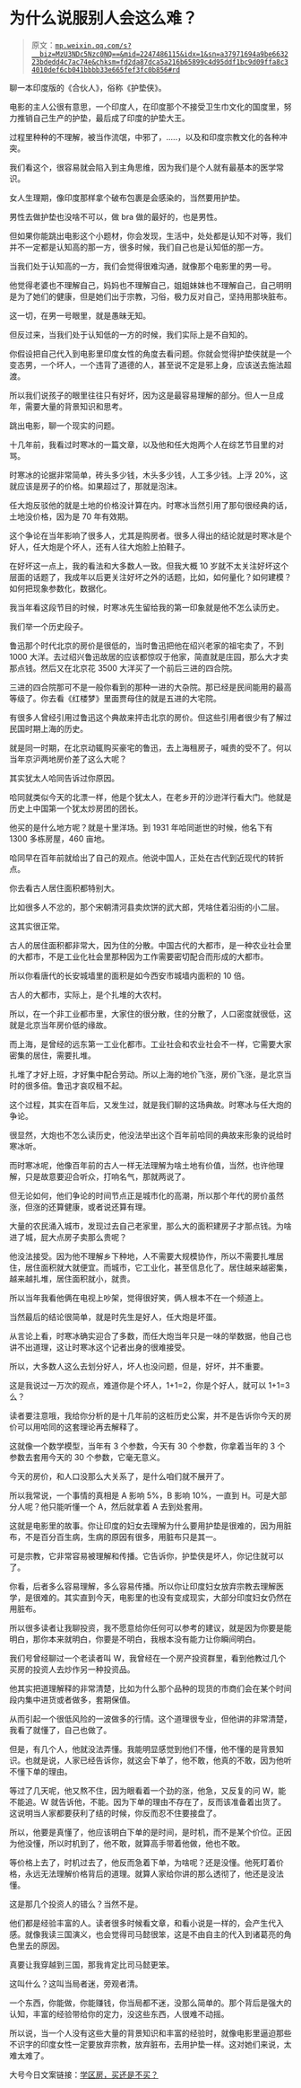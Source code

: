 # 为什么说服别人会这么难？

> 原文：[`mp.weixin.qq.com/s?__biz=MzU3NDc5Nzc0NQ==&mid=2247486115&idx=1&sn=a37971694a9be663223bdedd4c7ac74e&chksm=fd2da87dca5a216b65899c4d95ddf1bc9d09ffa8c34010def6cb041bbbb33e665fef3fc0b856#rd`](http://mp.weixin.qq.com/s?__biz=MzU3NDc5Nzc0NQ==&mid=2247486115&idx=1&sn=a37971694a9be663223bdedd4c7ac74e&chksm=fd2da87dca5a216b65899c4d95ddf1bc9d09ffa8c34010def6cb041bbbb33e665fef3fc0b856#rd)

聊一本印度版的《合伙人》，俗称《护垫侠》。

电影的主人公很有意思，一个印度人，在印度那个不接受卫生巾文化的国度里，努力推销自己生产的护垫，最后成了印度的护垫大王。

过程里种种的不理解，被当作流氓，中邪了，.....，以及和印度宗教文化的各种冲突。

我们看这个，很容易就会陷入到主角思维，因为我们是个人就有最基本的医学常识。

女人生理期，像印度那样拿个破布包裹是会感染的，当然要用护垫。

男性去做护垫也没啥不可以，做 bra 做的最好的，也是男性。

但如果你能跳出电影这个小题材，你会发现，生活中，处处都是认知不对等，我们并不一定都是认知高的那一方，很多时候，我们自己也是认知低的那一方。

当我们处于认知高的一方，我们会觉得很难沟通，就像那个电影里的男一号。

他觉得老婆也不理解自己，妈妈也不理解自己，姐姐妹妹也不理解自己，自己明明是为了她们的健康，但是她们出于宗教，习俗，极力反对自己，坚持用那块脏布。

这一切，在男一号眼里，就是愚昧无知。

但反过来，当我们处于认知低的一方的时候，我们实际上是不自知的。

你假设把自己代入到电影里印度女性的角度去看问题。你就会觉得护垫侠就是一个变态男，一个坏人，一个违背了道德的人，甚至说不定是邪上身，应该送去施法超渡。

所以我们说孩子的眼里往往只有好坏，因为这是最容易理解的部分。但人一旦成年，需要大量的背景知识和思考。

跳出电影，聊一个现实的问题。

十几年前，我看过时寒冰的一篇文章，以及他和任大炮两个人在综艺节目里的对骂。

时寒冰的论据非常简单，砖头多少钱，木头多少钱，人工多少钱。上浮 20%，这就应该是房子的价格。如果超过了，那就是泡沫。

任大炮反驳他的就是土地的价格没计算在内。时寒冰当然引用了那句很经典的话，土地没价格，因为是 70 年有效期。

这个争论在当年影响了很多人，尤其是购房者。很多人得出的结论就是时寒冰是个好人，任大炮是个坏人，还有人往大炮脸上拍鞋子。

在好坏这一点上，我的看法和大多数人一致。但我大概 10 岁就不太关注好坏这个层面的话题了，我成年以后更关注好坏之外的话题，比如，如何量化？如何建模？如何把现象参数化，数据化。

我当年看这段节目的时候，时寒冰先生留给我的第一印象就是他不怎么读历史。

我们举一个历史段子。

鲁迅那个时代北京的房价是很低的，当时鲁迅把他在绍兴老家的祖宅卖了，不到 1000 大洋。去过绍兴鲁迅故居的应该都惊叹于他家，简直就是庄园，那么大才卖那点钱。然后又在北京花 3500 大洋买了一个前后三进的四合院。

三进的四合院那可不是一般你看到的那种一进的大杂院。那已经是民间能用的最高等级了。你去看《红楼梦》里面贾母住的就是五进的大宅院。

有很多人曾经引用过鲁迅这个典故来抨击北京的房价。但这些引用者很少有了解过民国时期上海的历史。

就是同一时期，在北京动辄购买豪宅的鲁迅，去上海租房子，喊贵的受不了。何以当年京沪两地房价差了这么大呢？

其实犹太人哈同告诉过你原因。

哈同就类似今天的北漂一样，他是个犹太人，在老乡开的沙逊洋行看大门。他就是历史上中国第一个犹太炒房团的团长。

他买的是什么地方呢？就是十里洋场。到 1931 年哈同逝世的时候，他名下有 1300 多栋房屋，460 亩地。

哈同早在百年前就给出了自己的观点。他说中国人，正处在古代到近现代的转折点。

你去看古人居住面积都特别大。

比如很多人不忿的，那个宋朝清河县卖炊饼的武大郎，凭啥住着沿街的小二层。

这其实很正常。

古人的居住面积都非常大，因为住的分散。中国古代的大都市，是一种农业社会里的大都市，不是工业化社会里那种因为工作需要密切配合而形成的大都市。

所以你看唐代的长安城墙里的面积是如今西安市城墙内面积的 10 倍。

古人的大都市，实际上，是个扎堆的大农村。

所以，在一个非工业都市里，大家住的很分散，住的分散了，人口密度就很低，这就是北京当年房价低的缘故。

而上海，是曾经的远东第一工业化都市。工业社会和农业社会不一样，它需要大家密集的居住，需要扎堆。

扎堆了才好上班，才好集中配合劳动。所以上海的地价飞涨，房价飞涨，是北京当时的很多倍。鲁迅才哀叹租不起。

这个过程，其实在百年后，又发生过，就是我们聊的这场典故。时寒冰与任大炮的争论。

很显然，大炮也不怎么读历史，他没法举出这个百年前哈同的典故来形象的说给时寒冰听。

而时寒冰呢，他像百年前的古人一样无法理解为啥土地有价值，当然，也许他理解，只是故意要迎合听众，打响名气，那就两说了。

但无论如何，他们争论的时间节点正是城市化的高潮，所以那个年代的房价虽然涨，但涨的还算健康，或者说还算有理。

大量的农民涌入城市，发现过去自己老家里，那么大的面积建房子才那点钱。为啥进了城，屁大点房子卖那么贵呢？

他没法接受。因为他不理解乡下种地，人不需要大规模协作，所以不需要扎堆居住，居住面积就大就便宜。而城市，它工业化，甚至信息化了。居住越来越密集，越来越扎堆，居住面积就小，就贵。

所以当年我看他俩在电视上吵架，觉得很好笑，俩人根本不在一个频道上。

当然最后的结论很简单，就是时先生是好人，任大炮是坏蛋。

从言论上看，时寒冰确实迎合了多数，而任大炮当年只是一味的举数据，他自己也讲不出道理，这让时寒冰这个记者出身的很难接受。

所以，大多数人这么去划分好人，坏人也没问题，但是，好坏，并不重要。

这是我说过一万次的观点，难道你是个坏人，1+1=2，你是个好人，就可以 1+1=3 么？

读者要注意哦，我给你分析的是十几年前的这桩历史公案，并不是告诉你今天的房价可以用哈同的这套理论再去解释了。

这就像一个数学模型，当年有 3 个参数，今天有 30 个参数，你拿着当年的 3 个参数去套用今天的 30 个参数，它毫无意义。

今天的房价，和人口没那么大关系了，是什么咱们就不展开了。

所以我常说，一个事情的真相是 A 影响 5%，B 影响 10%，一直到 H。可是大部分人呢？他只能听懂一个 A，然后就拿着 A 去到处套用。

这就是电影里的故事。你让印度的妇女去理解为什么要用护垫是很难的，因为用脏布，不是百分百生病，生病的原因有很多，用脏布只是其一。

可是宗教，它非常容易被理解和传播。它告诉你，护垫侠是坏人，你记住就可以了。

你看，后者多么容易理解，多么容易传播。所以你让印度妇女放弃宗教去理解医学，是很难的。其实直到今天，电影里的也没有变成现实，大部分印度妇女仍然在用脏布。

所以很多读者让我聊投资，我不愿意给你任何可以参考的建议，就是因为你要是能明白，那你本来就明白，你要是不明白，我根本没有能力让你瞬间明白。

我们号曾经聊过一个老读者叫 W，我曾经在一个房产投资群里，看到他教过几个买房的投资人去炒作另一种投资品。

他其实把道理解释的非常清楚，比如为什么那个品种的现货的市商们会在某个时间段内集中进货或者做多，套期保值。

从而引起一个很低风险的一波做多的行情。这个道理很专业，但他讲的非常清楚，我看了就懂了，自己也做了。

但是，有几个人，他就没法弄懂。我能明显感觉到他们不懂，他不懂的是背景知识。也就是说，人家已经告诉你，就这会下单了，他不敢，他真的不敢，因为他听不懂下单的理由。

等过了几天呢，他又熬不住，因为眼看着一个劲的涨，他急，又反复的问 W，能不能追。W 就告诉他，不能。因为下单的理由不存在了，反而该准备着出货了。这说明当人家都要获利了结的时候，你反而忍不住要接盘了。

所以，他要是真懂了，他应该明白下单的是时间，是时机，而不是某个价位。正因为他没懂，所以时机到了，他不敢，就算高手带着他做，他也不敢。

等价格上去了，时机过去了，他反而急着下单，为啥呢？还是没懂。他死盯着价格，永远无法理解价格背后的道理。就算人家给你讲的那么透彻了，他还是没法懂。

这是那几个投资人的错么？当然不是。

他们都是经验丰富的人。读者很多时候看文章，和看小说是一样的，会产生代入感。就像我读三国演义，也会觉得司马懿很笨，这是不由自主的代入到诸葛亮的角色里去的原因。

真要让我穿越到三国，那我肯定比司马懿更笨。

这叫什么？这叫当局者迷，旁观者清。

一个东西，你能做，你能赚钱，你当局都不迷，没那么简单的。那个背后是强大的认知，丰富的经验带给你的定力，没这些东西，人很难不动摇。

所以说，当一个人没有这些大量的背景知识和丰富的经验时，就像电影里逼迫那些不识字的印度女性一定要放弃宗教，放弃脏布，去用护垫一样。这对她们来说，太难太难了。

大号今日文案链接：[学区房，买还是不买？](https://mp.weixin.qq.com/s?__biz=MzU0MjYwNDU2Mw==&mid=2247487910&idx=2&sn=b938399f884d23fc2a4d390bb95f6fe1&chksm=fb197ddacc6ef4cc40a05ebad7e3cd24db0c287ff4c2f67b5b2e1446a2a0f8e377dca932f55d&token=300714408&lang=zh_CN&scene=21#wechat_redirect)